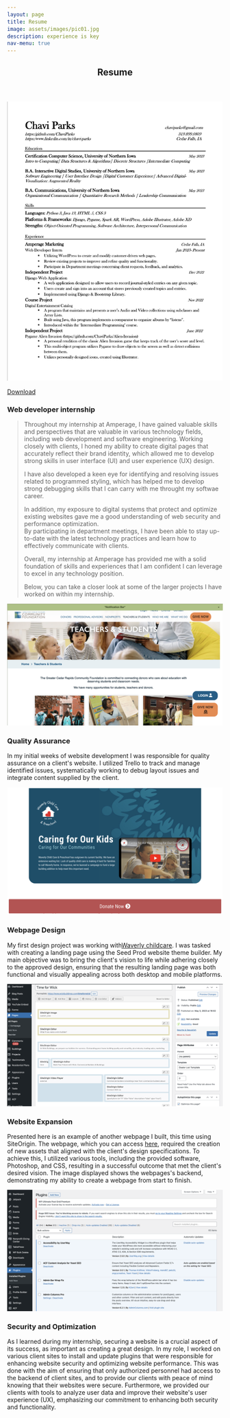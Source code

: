 ```yaml
---
layout: page
title: Resume
image: assets/images/pic01.jpg
description: experience is key
nav-menu: true
---
```


<!-- Main -->
<div id="main" class="alt">

<!-- One -->
<section id="one">
	<div class="inner">
		<header class="major">
			<h1>Resume</h1>
		</header>
<p></p>
<img src="assets/images/MyResume.jpg" alt="My resume" >
<!-- Break -->
<p></p>
<a href="assets/files/myresume.pdf" download="ChaviParks_resume" class="button icon fa-download">Download</a> 
<p></p>

<h3>Web developer internship </h3>
<blockquote>Throughout my internship at Amperage, I have gained valuable skills and perspectives that are valuable in various technology fields, including web development and software engineering. Working closely with clients, I honed my ability to create digital pages that accurately reflect their brand identity, which allowed me to develop strong skills in user interface (UI) and user experience (UX) design.<br>

I have also developed a keen eye for identifying and resolving issues related to programmed styling, which has helped me to develop strong debugging skills that I can carry with me throught my softwae career. 

In addition, my exposure to digital systems that protect and optimize existing websites gave me a good understanding of web security and performance optimization. <br>By participating in department meetings, I have been able to stay up-to-date with the latest technology practices and learn how to effectively communicate with clients.

Overall, my internship at Amperage has provided me with a solid foundation of skills and experiences that I am confident I can leverage to excel in any technology position.

Below, you can take a closer look at some of the larger projects I have worked on within my internship.</blockquote>

<div class="box">
<p><span class="image left"><img src="assets/images/GCRF.png" alt="" /></span><h3>Quality Assurance</h3> In my initial weeks of website development I was responsible for quality assurance on a client's website. I utilized Trello to track and manage identified issues, systematically working to debug layout issues and integrate content supplied by the client.</p>
 

<p><span class="image right"><img src="assets/images/waverlyChildcare.png" alt="" /></span><h3>Webpage Design</h3>My first design project was working with<a href="https://waverlychildcare.org/caring-for-our-kids/">Waverly childcare</a>. I was tasked with creating a landing page using the Seed Prod website theme builder. My main objective was to bring the client's vision to life while adhering closely to the approved design, ensuring that the resulting landing page was both functional and visually appealing across both desktop and mobile platforms.</p>


<p><span class="image left"><img src="assets/images/Wickbuilder.png" alt="" /></span><h3>Website Expansion</h3> Presented here is an example of another webpage I built, this time using SiteOrigin. The webpage, which you can access <a href="https://www.wickbuildings.com/timeforwick/">here</a>, required the creation of new assets that aligned with the client's design specifications. To achieve this, I utilized various tools, including the provided software, Photoshop, and CSS, resulting in a successful outcome that met the client's desired vision. The image displayed shows the webpages's backend, demonstrating my ability to create a webpage from start to finish.</p>
 

<p><span class="image right"><img src="assets/images/Plugins.png" alt="" /></span><h3>Security and Optimization</h3>As I learned during my internship, securing a website is a crucial aspect of its success, as important as creating a great design. In my role, I worked on various client sites to install and update plugins that were responsible for enhancing website security and optimizing website performance. This was done with the aim of ensuring that only authorized personnel had access to the backend of client sites, and to provide our clients with peace of mind knowing that their websites were secure. Furthermore, we provided our clients with tools to analyze user data and improve their website's user experience (UX), emphasizing our commitment to enhancing both security and functionality.</p>
</div>

